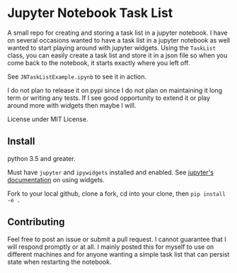 # Jupyter Notebook Task List

A small repo for creating and storing a task list in a jupyter notebook. I have
on several occasions wanted to have a task list in a jupyter notebook as well
wanted to start playing around with jupyter widgets. Using the ``TaskList``
class, you can easily create a task list and store it in a json file so when
you come back to the notebook, it starts exactly where you left off.

See ``JNTaskListExample.ipynb`` to see it in action.

I do not plan to release it on pypi since I do not plan on maintaining it long
term or writing any tests. If I see good opportunity to extend it or play
around more with widgets then maybe I will.

License under MIT License.

## Install

python 3.5 and greater.

Must have ``jupyter`` and ``ipywidgets`` installed and enabled. See
[jupyter's documentation](https://ipywidgets.readthedocs.io/en/stable/user_install.html)
on using widgets.

Fork to your local github, clone a fork, cd into your clone, then
``pip install -e .``

## Contributing

Feel free to post an issue or submit a pull request. I cannot guarantee that I
will respond promptly or at all. I mainly posted this for myself to use on
different machines and for anyone wanting a simple task list that can persist
state when restarting the notebook.

